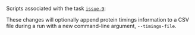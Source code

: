 Scripts associated with the task 
[`issue-9`](https://github.com/BSDExabio/PSP/issues/9):

These changes will optionally append protein timings information to a CSV
file during a run with a new command-line argument, `--timings-file`.
